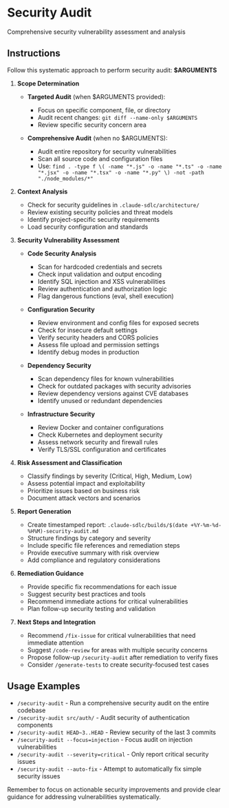 # Security Audit

Comprehensive security vulnerability assessment and analysis

## Instructions

Follow this systematic approach to perform security audit: **$ARGUMENTS**

1. **Scope Determination**
   - **Targeted Audit** (when $ARGUMENTS provided):
     - Focus on specific component, file, or directory
     - Audit recent changes: `git diff --name-only $ARGUMENTS`
     - Review specific security concern area
   
   - **Comprehensive Audit** (when no $ARGUMENTS):
     - Audit entire repository for security vulnerabilities
     - Scan all source code and configuration files
     - Use: `find . -type f \( -name "*.js" -o -name "*.ts" -o -name "*.jsx" -o -name "*.tsx" -o -name "*.py" \) -not -path "./node_modules/*"`

2. **Context Analysis**
   - Check for security guidelines in `.claude-sdlc/architecture/`
   - Review existing security policies and threat models
   - Identify project-specific security requirements
   - Load security configuration and standards

3. **Security Vulnerability Assessment**
   - **Code Security Analysis**
     - Scan for hardcoded credentials and secrets
     - Check input validation and output encoding
     - Identify SQL injection and XSS vulnerabilities
     - Review authentication and authorization logic
     - Flag dangerous functions (eval, shell execution)

   - **Configuration Security**
     - Review environment and config files for exposed secrets
     - Check for insecure default settings
     - Verify security headers and CORS policies
     - Assess file upload and permission settings
     - Identify debug modes in production

   - **Dependency Security**
     - Scan dependency files for known vulnerabilities
     - Check for outdated packages with security advisories
     - Review dependency versions against CVE databases
     - Identify unused or redundant dependencies

   - **Infrastructure Security**
     - Review Docker and container configurations
     - Check Kubernetes and deployment security
     - Assess network security and firewall rules
     - Verify TLS/SSL configuration and certificates

4. **Risk Assessment and Classification**
   - Classify findings by severity (Critical, High, Medium, Low)
   - Assess potential impact and exploitability
   - Prioritize issues based on business risk
   - Document attack vectors and scenarios

5. **Report Generation**
   - Create timestamped report: `.claude-sdlc/builds/$(date +%Y-%m-%d-%H%M)-security-audit.md`
   - Structure findings by category and severity
   - Include specific file references and remediation steps
   - Provide executive summary with risk overview
   - Add compliance and regulatory considerations

6. **Remediation Guidance**
   - Provide specific fix recommendations for each issue
   - Suggest security best practices and tools
   - Recommend immediate actions for critical vulnerabilities
   - Plan follow-up security testing and validation

7. **Next Steps and Integration**
   - Recommend `/fix-issue` for critical vulnerabilities that need immediate attention
   - Suggest `/code-review` for areas with multiple security concerns
   - Propose follow-up `/security-audit` after remediation to verify fixes
   - Consider `/generate-tests` to create security-focused test cases

## Usage Examples

- `/security-audit` - Run a comprehensive security audit on the entire codebase
- `/security-audit src/auth/` - Audit security of authentication components
- `/security-audit HEAD~3..HEAD` - Review security of the last 3 commits
- `/security-audit --focus=injection` - Focus audit on injection vulnerabilities
- `/security-audit --severity=critical` - Only report critical security issues
- `/security-audit --auto-fix` - Attempt to automatically fix simple security issues

Remember to focus on actionable security improvements and provide clear guidance for addressing vulnerabilities systematically.
